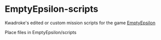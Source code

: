 # EmptyEpsilon-scripts
Kwadroke's edited or custom mission scripts for the game [EmptyEpsilon](http://github.com/daid/EmptyEpsilon)

Place files in EmptyEpsilon/scripts
